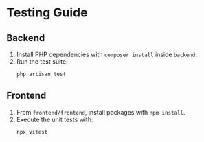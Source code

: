 # Testing Guide

## Backend
1. Install PHP dependencies with `composer install` inside `backend`.
2. Run the test suite:
   ```bash
   php artisan test
   ```

## Frontend
1. From `frontend/frontend`, install packages with `npm install`.
2. Execute the unit tests with:
   ```bash
   npx vitest
   ```
